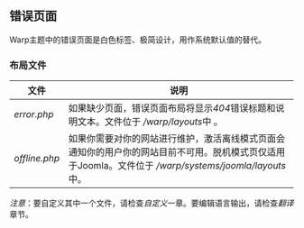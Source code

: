 ## 错误页面

Warp主题中的错误页面是白色标签、极简设计，用作系统默认值的替代。

### 布局文件

|文件|说明|
|-----|-----|
|*error.php*|如果缺少页面，错误页面布局将显示*404*错误标题和说明文本。文件位于 */warp/layouts*中 。|
|*offline.php*|如果你需要对你的网站进行维护，激活离线模式页面会通知你的用户你的网站目前不可用。脱机模式页仅适用于Joomla。文件位于 */warp/systems/joomla/layouts* 中。|

*注意*：要自定义其中一个文件，请检查*自定义*一章。要编辑语言输出，请检查*翻译*章节。